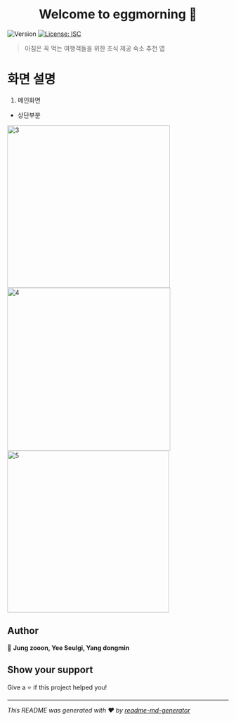 <h1 align="center">Welcome to eggmorning 👋</h1>
<p>
  <img alt="Version" src="https://img.shields.io/badge/version-1.0.0-blue.svg?cacheSeconds=2592000" />
  <a href="#" target="_blank">
    <img alt="License: ISC" src="https://img.shields.io/badge/License-ISC-yellow.svg" />
  </a>
</p>

> 아침은 꼭 먹는 여행객들을 위한 조식 제공 숙소 추천 앱

# 화면 설명

1. 메인화면

- 상단부분
<img width="370" alt="3" src="https://user-images.githubusercontent.com/36289683/79301027-65fec600-7f23-11ea-9069-0049597d7046.png">


<img width="371" alt="4" src="https://user-images.githubusercontent.com/36289683/79301034-6ac37a00-7f23-11ea-9cce-94d0fe9f9648.png">

<img width="368" alt="5" src="https://user-images.githubusercontent.com/36289683/79301046-731bb500-7f23-11ea-99f5-9494486160a4.png">


## Author

👤 **Jung zooon, Yee Seulgi, Yang dongmin**


## Show your support

Give a ⭐️ if this project helped you!

***
_This README was generated with ❤️ by [readme-md-generator](https://github.com/kefranabg/readme-md-generator)_
